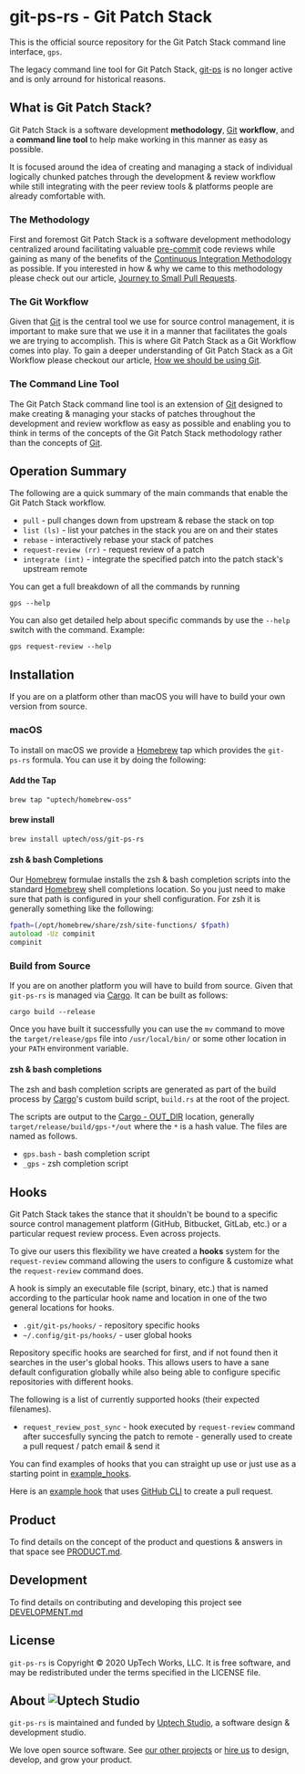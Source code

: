 # git-ps-rs - Git Patch Stack

This is the official source repository for the Git Patch Stack command line
interface, `gps`. 

The legacy command line tool for Git Patch Stack,
[git-ps](https://github.com/uptech/git-ps) is no longer active and is only
arround for historical reasons.

## What is Git Patch Stack?

Git Patch Stack is a software development **methodology**, [Git][]
**workflow**, and a **command line tool** to help make working in this manner
as easy as possible.

It is focused around the idea of creating and managing a stack of individual
logically chunked patches through the development & review workflow while still
integrating with the peer review tools & platforms people are already
comfortable with.

### The Methodology

First and foremost Git Patch Stack is a software development methodology
centralized around facilitating valuable [pre-commit][] code reviews while
gaining as many of the benefits of the [Continuous Integration Methodology][]
as possible. If you interested in how & why we came to this methodology please
check out our article, [Journey to Small Pull Requests][].

### The Git Workflow

Given that [Git][] is the central tool we use for source control management, it
is important to make sure that we use it in a manner that facilitates the goals
we are trying to accomplish. This is where Git Patch Stack as a Git Workflow
comes into play. To gain a deeper understanding of Git Patch Stack as a Git
Workflow please checkout our article, [How we should be using Git][].

### The Command Line Tool

The Git Patch Stack command line tool is an extension of [Git][] designed to
make creating & managing your stacks of patches throughout the development and
review workflow as easy as possible and enabling you to think in terms of the
concepts of the Git Patch Stack methodology rather than the concepts of
[Git][].

## Operation Summary

The following are a quick summary of the main commands that enable the Git
Patch Stack workflow.

- `pull` - pull changes down from upstream & rebase the stack on top
- `list (ls)` - list your patches in the stack you are on and their states
- `rebase` - interactively rebase your stack of patches
- `request-review (rr)` - request review of a patch
- `integrate (int)` - integrate the specified patch into the patch stack's upstream remote

You can get a full breakdown of all the commands by running

```
gps --help
```

You can also get detailed help about specific commands by use the `--help` switch with the command. Example:

```
gps request-review --help
```

## Installation 

If you are on a platform other than macOS you will have to build your own
version from source.

### macOS

To install on macOS we provide a [Homebrew][] tap which provides the
`git-ps-rs` formula. You can use it by doing the following:

#### Add the Tap

	brew tap "uptech/homebrew-oss"

#### brew install

	brew install uptech/oss/git-ps-rs

#### zsh & bash Completions

Our [Homebrew][] formulae installs the zsh & bash completion scripts into the
standard [Homebrew][] shell completions location. So you just need to make sure
that path is configured in your shell configuration. For zsh it is generally
something like the following:

```zsh
fpath=(/opt/homebrew/share/zsh/site-functions/ $fpath)
autoload -Uz compinit
compinit
```

### Build from Source

If you are on another platform you will have to build from source. Given
that `git-ps-rs` is managed via [Cargo][]. It can be built as follows:

	cargo build --release

Once you have built it successfully you can use the `mv` command to move the
`target/release/gps` file into `/usr/local/bin/` or some other location in your
`PATH` environment variable.

#### zsh & bash completions

The zsh and bash completion scripts are generated as part of the build process
by [Cargo][]'s custom build script, `build.rs` at the root of the project.

The scripts are output to the [Cargo -
OUT_DIR](https://doc.rust-lang.org/cargo/reference/environment-variables.html)
location, generally `target/release/build/gps-*/out` where the `*` is a hash
value. The files are named as follows.

- `gps.bash` - bash completion script
- `_gps` - zsh completion script

## Hooks

Git Patch Stack takes the stance that it shouldn't be bound to a specific
source control management platform (GitHub, Bitbucket, GitLab, etc.) or a
particular request review process. Even across projects.

To give our users this flexibility we have created a **hooks** system for the
`request-review` command allowing the users to configure & customize what the
`request-review` command does.

A hook is simply an executable file (script, binary, etc.) that is named
according to the particular hook name and location in one of the two general
locations for hooks.

- `.git/git-ps/hooks/` - repository specific hooks
- `~/.config/git-ps/hooks/` - user global hooks

Repository specific hooks are searched for first, and if not found then
it searches in the user's global hooks. This allows users to have a sane default
configuration globally while also being able to configure specific repositories
with different hooks.

The following is a list of currently supported hooks (their expected filenames).

- `request_review_post_sync` - hook executed by `request-review` command after succesfully syncing the patch to remote - generally used to create a pull request / patch email & send it

You can find examples of hooks that you can straight up use or just use as a starting point in [example_hooks](/uptech/git-ps-rs/tree/main/example_hooks).

Here is an [example hook](/uptech/git-ps-rs/blob/main/example_hooks/request_review_post_sync-github-cli-example) that uses [GitHub CLI][] to create a pull request.

## Product

To find details on the concept of the product and questions & answers in that space see [PRODUCT.md](PRODUCT.md).

## Development

To find details on contributing and developing this project see [DEVELOPMENT.md](DEVELOPMENT.md)

## License

`git-ps-rs` is Copyright © 2020 UpTech Works, LLC. It is free software, and
may be redistributed under the terms specified in the LICENSE file.

## About <img src="https://uploads-ssl.webflow.com/6222b1faf83d05669ca63972/624dc2dea4bbe5dd1d21a04c_uptechstudio-logo.svg" alt="Uptech Studio">

`git-ps-rs` is maintained and funded by [Uptech Studio][uptech], a software
design & development studio.

We love open source software. See [our other projects][community] or
[hire us][hire] to design, develop, and grow your product.

[community]: https://github.com/uptech
[hire]: https://www.uptechstudio.com/careers
[uptech]: https://uptechstudio.com
[Cargo]: https://doc.rust-lang.org/cargo/
[Homebrew]: https://brew.sh
[Git]: https://git-scm.com
[Continuous Integration Methodology]: https://en.wikipedia.org/wiki/Continuous_integration
[pre-commit]: https://www.devart.com/review-assistant/learnmore/pre-commit-vs-post-commit.html
[Journey to Small Pull Requests]: https://engineering.uptechstudio.com/blog/journey-to-small-pull-requests/
[How we should be using Git]: https://engineering.uptechstudio.com/blog/how-we-should-be-using-git/
[GitHub CLI]: https://cli.github.com
